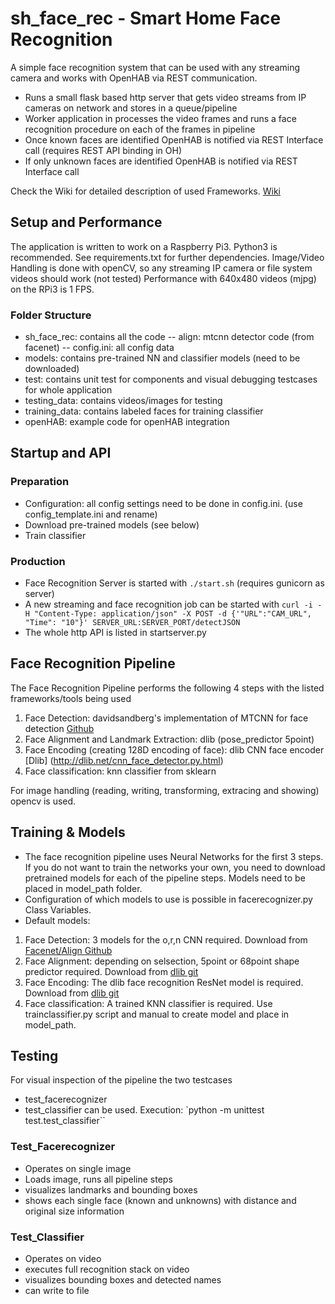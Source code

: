 # sh_face_rec - Smart Home Face Recognition
A simple face recognition system that can be used with any streaming camera and works with OpenHAB via REST communication.
- Runs a small flask based http server that gets video streams from IP cameras on network and stores in a queue/pipeline
- Worker application in processes the video frames and runs a face recognition procedure on each of the frames in pipeline
- Once known faces are identified OpenHAB is notified via REST Interface call (requires REST API binding in OH)
- If only unknown faces are identified OpenHAB is notified via REST Interface call

Check the Wiki for detailed description of used Frameworks.
[Wiki](https://github.com/kaschmo/sh_face_rec/wiki/Framework-comparison)

## Setup and Performance
The application is written to work on a Raspberry Pi3.
Python3 is recommended.
See requirements.txt for further dependencies.
Image/Video Handling is done with openCV, so any streaming IP camera or file system videos should work (not tested)
Performance with 640x480 videos (mjpg) on the RPi3 is 1 FPS.

### Folder Structure
- sh_face_rec: contains all the code
-- align: mtcnn detector code (from facenet)
-- config.ini: all config data
- models: contains pre-trained NN and classifier models (need to be downloaded)
- test: contains unit test for components and visual debugging testcases for whole application
- testing_data: contains videos/images for testing
- training_data: contains labeled faces for training classifier
- openHAB: example code for openHAB integration

## Startup and API
### Preparation
- Configuration: all config settings need to be done in config.ini. (use config_template.ini and rename)
- Download pre-trained models (see below)
- Train classifier
### Production
- Face Recognition Server is started with 
`./start.sh` (requires gunicorn as server)
- A new streaming and face recognition job can be started with
`curl -i -H "Content-Type: application/json" -X POST -d {'"URL":"CAM_URL", "Time": "10"}' SERVER_URL:SERVER_PORT/detectJSON`
- The whole http API is listed in startserver.py

## Face Recognition Pipeline
The Face Recognition Pipeline performs the following 4 steps with the listed frameworks/tools being used
1. Face Detection: davidsandberg's implementation of MTCNN for face detection [Github](https://github.com/davidsandberg/facenet/tree/master/src/align)
2. Face Alignment and Landmark Extraction: dlib (pose_predictor 5point)
3. Face Encoding (creating 128D encoding of face): dlib CNN face encoder [Dlib] (http://dlib.net/cnn_face_detector.py.html)
4. Face classification: knn classifier from sklearn

For image handling (reading, writing, transforming, extracing and showing) opencv is used.

## Training & Models
- The face recognition pipeline uses Neural Networks for the first 3 steps. If you do not want to train the networks your own, you need to download pretrained models for each of the pipeline steps. Models need to be placed in model_path folder.
- Configuration of which models to use is possible in facerecognizer.py Class Variables. 
- Default models: 
1. Face Detection: 3 models for the o,r,n CNN required. Download from [Facenet/Align Github](https://github.com/davidsandberg/facenet/tree/master/src/align)
2. Face Alignment: depending on selsection, 5point or 68point shape predictor required. Download from [dlib git](https://github.com/davisking/dlib-models)
3. Face Encoding: The dlib face recognition ResNet model is required. Download from [dlib git](https://github.com/davisking/dlib-models)
4. Face classification: A trained KNN classifier is required. Use trainclassifier.py script and manual to create model and place in model_path.

## Testing
For visual inspection of the pipeline the two testcases
- test_facerecognizer 
- test_classifier can be used.
Execution: `python -m unittest test.test_classifier``

### Test_Facerecognizer
- Operates on single image
- Loads image, runs all pipeline steps
- visualizes landmarks and bounding boxes
- shows each single face (known and unknowns) with distance and original size information

### Test_Classifier
- Operates on video
- executes full recognition stack on video
- visualizes bounding boxes and detected names
- can write to file
